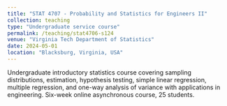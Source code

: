 ```yaml
---
title: "STAT 4707 - Probability and Statistics for Engineers II"
collection: teaching
type: "Undergraduate service course"
permalink: /teaching/stat4706-s124
venue: "Virginia Tech Department of Statistics"
date: 2024-05-01
location: "Blacksburg, Virginia, USA"
---
```


Undergraduate introductory statistics course covering sampling distributions, estimation, hypothesis testing, simple linear regression, multiple regression, and one-way analysis of variance with applications in engineering. Six-week online asynchronous course, 25 students.

